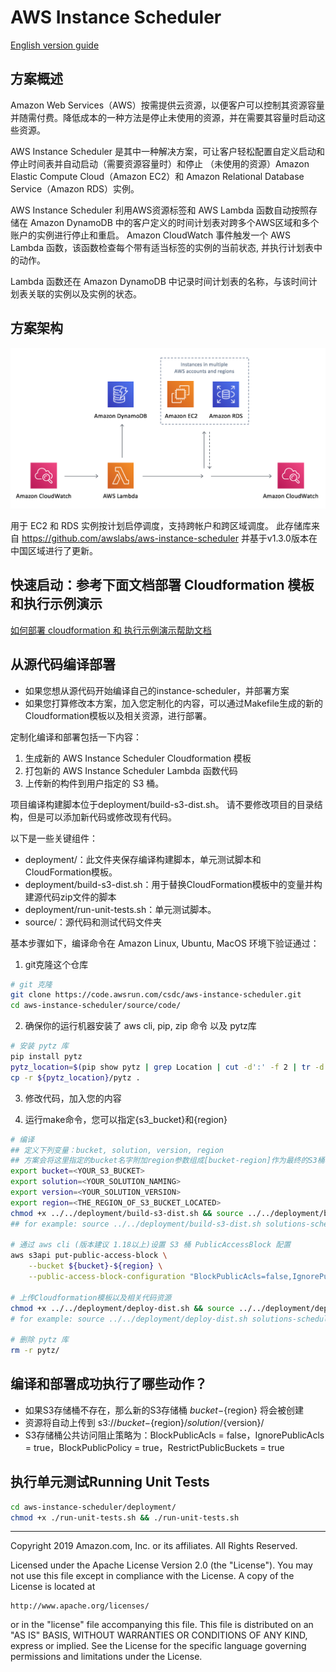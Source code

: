 # AWS Instance Scheduler

[English version guide](README-en.md)

## 方案概述
Amazon Web Services（AWS）按需提供云资源，以便客户可以控制其资源容量并随需付费。降低成本的一种方法是停止未使用的资源，并在需要其容量时启动这些资源。

AWS Instance Scheduler 是其中一种解决方案，可让客户轻松配置自定义启动和停止时间表并自动启动（需要资源容量时）和停止
（未使用的资源）Amazon Elastic Compute Cloud（Amazon EC2）和 Amazon Relational Database Service（Amazon RDS）实例。

AWS Instance Scheduler 利用AWS资源标签和 AWS Lambda 函数自动按照存储在 Amazon DynamoDB 中的客户定义的时间计划表对跨多个AWS区域和多个账户的实例进行停止和重启。 Amazon CloudWatch 事件触发一个 AWS Lambda 函数，该函数检查每个带有适当标签的实例的当前状态, 并执行计划表中的动作。

Lambda 函数还在 Amazon DynamoDB 中记录时间计划表的名称，与该时间计划表关联的实例以及实例的状态。

## 方案架构

![](resource/images/instance-scheduler-architecture.png)

用于 EC2 和 RDS 实例按计划启停调度，支持跨帐户和跨区域调度。
此存储库来自 https://github.com/awslabs/aws-instance-scheduler 并基于v1.3.0版本在中国区域进行了更新。 

## 快速启动：参考下面文档部署 Cloudformation 模板和执行示例演示

[如何部署 cloudformation 和 执行示例演示帮助文档](Testing.md)


## 从源代码编译部署
- 如果您想从源代码开始编译自己的instance-scheduler，并部署方案
- 如果您打算修改本方案，加入您定制化的内容，可以通过Makefile生成的新的Cloudformation模板以及相关资源，进行部署。

定制化编译和部署包括一下内容：
1. 生成新的 AWS Instance Scheduler Cloudformation 模板
2. 打包新的 AWS Instance Scheduler Lambda 函数代码
3. 上传新的构件到用户指定的 S3 桶。

项目编译构建脚本位于deployment/build-s3-dist.sh。 请不要修改项目的目录结构，但是可以添加新代码或修改现有代码。

以下是一些关键组件：

- deployment/：此文件夹保存编译构建脚本，单元测试脚本和CloudFormation模板。
- deployment/build-s3-dist.sh：用于替换CloudFormation模板中的变量并构建源代码zip文件的脚本
- deployment/run-unit-tests.sh：单元测试脚本。
- source/：源代码和测试代码文件夹

基本步骤如下，编译命令在 Amazon Linux, Ubuntu, MacOS 环境下验证通过：

1. git克隆这个仓库
```bash
# git 克隆
git clone https://code.awsrun.com/csdc/aws-instance-scheduler.git
cd aws-instance-scheduler/source/code/
```

2. 确保你的运行机器安装了 aws cli, pip, zip 命令 以及 pytz库
```bash
# 安装 pytz 库
pip install pytz
pytz_location=$(pip show pytz | grep Location | cut -d':' -f 2 | tr -d " ")
cp -r ${pytz_location}/pytz .
```
3. 修改代码，加入您的内容

4. 运行make命令，您可以指定{s3_bucket}和{region}
```bash
# 编译
## 定义下列变量：bucket, solution, version, region
## 方案会将这里指定的bucket名字附加region参数组成[bucket-region]作为最终的S3桶名，请确保唯一
export bucket=<YOUR_S3_BUCKET> 
export solution=<YOUR_SOLUTION_NAMING>
export version=<YOUR_SOLUTION_VERSION>
export region=<THE_REGION_OF_S3_BUCKET_LOCATED>
chmod +x ../../deployment/build-s3-dist.sh && source ../../deployment/build-s3-dist.sh ${bucket} ${solution} ${version} ${region}
## for example: source ../../deployment/build-s3-dist.sh solutions-scheduler aws-instance-scheduler v1.3.0 cn-northwest-1

# 通过 aws cli (版本建议 1.18以上)设置 S3 桶 PublicAccessBlock 配置
aws s3api put-public-access-block \
    --bucket ${bucket}-${region} \
    --public-access-block-configuration "BlockPublicAcls=false,IgnorePublicAcls=true,BlockPublicPolicy=true,RestrictPublicBuckets=true" --region ${region}

# 上传Cloudformation模板以及相关代码资源
chmod +x ../../deployment/deploy-dist.sh && source ../../deployment/deploy-dist.sh ${bucket} ${solution} ${version} ${region}
# for example: source ../../deployment/deploy-dist.sh solutions-scheduler aws-instance-scheduler v1.3.0 cn-northwest-1

# 删除 pytz 库
rm -r pytz/
```

## 编译和部署成功执行了哪些动作？
- 如果S3存储桶不存在，那么新的S3存储桶 ${bucket}-${region} 将会被创建
- 资源将自动上传到 s3://${bucket}-${region}/${solution}/${version}/
- S3存储桶公共访问阻止策略为：BlockPublicAcls = false，IgnorePublicAcls = true，BlockPublicPolicy = true，RestrictPublicBuckets = true

## 执行单元测试Running Unit Tests
```bash
cd aws-instance-scheduler/deployment/
chmod +x ./run-unit-tests.sh && ./run-unit-tests.sh
```

***

Copyright 2019 Amazon.com, Inc. or its affiliates. All Rights Reserved.

Licensed under the Apache License Version 2.0 (the "License"). You may not use this file except in compliance with the License. A copy of the License is located at

    http://www.apache.org/licenses/

or in the "license" file accompanying this file. This file is distributed on an "AS IS" BASIS, WITHOUT WARRANTIES OR CONDITIONS OF ANY KIND, express or implied. See the License for the specific language governing permissions and limitations under the License.
